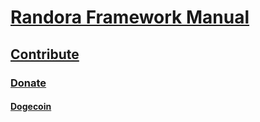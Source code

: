 # [Randora Framework Manual](/README.md)

## [Contribute](/manual/contribute/README.md)

### [Donate](/manual/contribute/donate/README.md)

#### [Dogecoin](/manual/contribute/donate/dogecoin/README.md)


